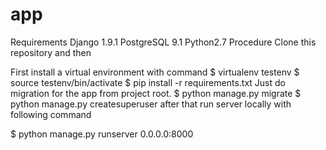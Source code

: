 # app
 
Requirements
Django 1.9.1
PostgreSQL 9.1
Python2.7
Procedure
Clone this repository and then

First install a virtual environment with command
    $ virtualenv testenv 
    $ source testenv/bin/activate
    $ pip install -r requirements.txt
Just do migration for the app from project root.
    $ python manage.py migrate
   $ python manage.py createsuperuser
after that run server locally with following command

   $ python manage.py runserver 0.0.0.0:8000
